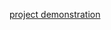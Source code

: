 [project demonstration](https://drive.google.com/file/d/1_xjwc8Bcj0iIOhUOgraO4GvjlN7sWgrJ/view?usp=sharing)
